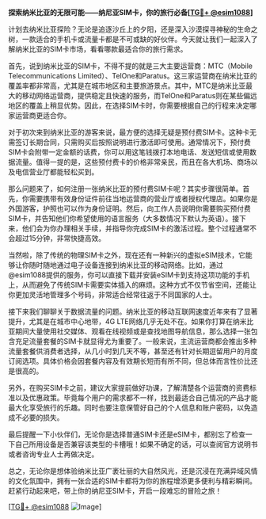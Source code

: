 **探索纳米比亚的无限可能——纳尼亚SIM卡，你的旅行必备[[TG💪+ @esim1088](https://t.me/s/esim1088)]**

计划去纳米比亚探险？无论是追逐沙丘上的夕阳，还是深入沙漠探寻神秘的生命之树，一款适合的手机卡或流量卡都是不可或缺的好伙伴。今天就让我们一起深入了解纳米比亚的SIM卡市场，看看哪款最适合你的旅行需求。

首先，说到纳米比亚的SIM卡，不得不提的就是三大主要运营商：MTC（Mobile Telecommunications Limited）、TelOne和Paratus。这三家运营商在纳米比亚的覆盖率都非常高，尤其是在城市地区和主要旅游景点。其中，MTC是纳米比亚最大的移动网络运营商，提供稳定且快速的服务，而TelOne和Paratus则在某些偏远地区的覆盖上稍显优势。因此，在选择SIM卡时，你需要根据自己的行程来决定哪家运营商更适合你。

对于初次来到纳米比亚的游客来说，最方便的选择无疑是预付费SIM卡。这种卡无需签订长期合同，只需购买后按照说明进行激活即可使用。通常情况下，预付费SIM卡会附带一定金额的话费，你可以用这笔钱拨打本地电话、发送短信或使用数据流量。值得一提的是，这些预付费卡的价格非常亲民，而且在各大机场、商场以及电信营业厅都能轻松买到。

那么问题来了，如何注册一张纳米比亚的预付费SIM卡呢？其实步骤很简单。首先，你需要携带有效身份证件前往当地运营商的营业厅或者授权代理店。如果你是外国游客，护照也可以作为身份证明。然后，向工作人员说明你需要购买预付费SIM卡，并告知他们你希望使用的语言服务（大多数情况下默认为英语）。接下来，他们会为你办理相关手续，并指导你完成SIM卡的激活过程。整个过程通常不会超过15分钟，非常快捷高效。

当然啦，除了传统的物理SIM卡之外，现在还有一种新兴的虚拟eSIM技术，它能够让你随时随地通过电子设备连接到纳米比亚的移动网络。比如，通过@esim1088提供的服务，你可以直接下载并安装eSIM卡到支持这项功能的手机上，从而避免了传统SIM卡需要实体插入的麻烦。这种方式不仅节省空间，还能让你更加灵活地管理多个号码，非常适合经常往返于不同国家的人士。

接下来我们聊聊关于数据流量的问题。纳米比亚的移动互联网速度近年来有了显著提升，尤其是在城市中心地带，4G LTE网络几乎无处不在。如果你打算在纳米比亚期间大量使用社交媒体、观看在线视频或是查找地图导航信息，那么选择一张包含充足流量套餐的SIM卡就显得尤为重要了。一般来说，主流运营商都会推出多种流量套餐供消费者选择，从几小时到几天不等，甚至还有针对长期逗留用户的月度订阅选项。具体价格会因套餐内容及有效期长短而有所不同，但总体而言性价比还是很高的。

另外，在购买SIM卡之前，建议大家提前做好功课，了解清楚各个运营商的资费标准以及优惠政策。毕竟每个用户的需求都不一样，找到最适合自己情况的产品才能最大化享受旅行的乐趣。同时也要注意保管好自己的个人信息和账户密码，以免造成不必要的损失。

最后提醒一下小伙伴们，无论你是选择普通SIM卡还是eSIM卡，都别忘了检查一下自己所用设备是否兼容该类型的卡槽哦！如果不确定的话，可以查阅官方说明书或者咨询专业人士再做决定。

总之，无论你是想体验纳米比亚广袤壮丽的大自然风光，还是沉浸在充满异域风情的文化氛围中，拥有一张合适的SIM卡都将为你的旅程增添更多便利与精彩瞬间。赶紧行动起来吧，带上你的纳尼亚SIM卡，开启一段难忘的冒险之旅！

[[TG💪+ @esim1088](https://t.me/s/esim1088) ![Image](https://i.postimg.cc/4NQfJmqS/Snipaste-2025-05-13-00-14-12.png)]